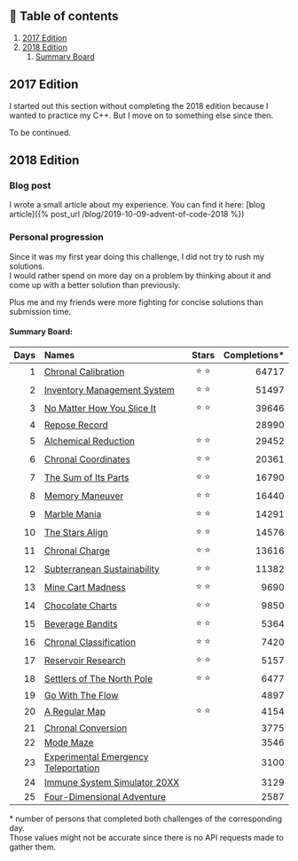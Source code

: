 <!---
Gregoire Boiron <gregoire.boiron@gmail.com>
Copyright (c) 2018-2019 Gregoire Boiron  All Rights Reserved.
--->

:memo: Table of contents
---------------------------------
1. [2017 Edition](#2017)
2. [2018 Edition](#2018)
    1. [Summary Board](#2018-board)

<a name="2017"></a> 2017 Edition
---------------------------------
I started out this section without completing the 2018 edition because I wanted to practice my C++.
But I move on to something else since then.

To be continued.

<a name="2018"></a> 2018 Edition
---------------------------------
### Blog post
I wrote a small article about my experience. You can find it here: [blog article]({% post_url /blog/2019-10-09-advent-of-code-2018 %})

### Personal progression
Since it was my first year doing this challenge, I did not try to rush my solutions.   
I would rather spend on more day on a problem by thinking about it and come up with a better solution than previously.
   
Plus me and my friends were more fighting for concise solutions than submission time. 

#### <a name="2018-board"></a> Summary Board:

| Days  |      Names      |  Stars |  Completions* |
|------:|:-------------|:------:|------:|
|   1   | [Chronal Calibration](https://adventofcode.com/2018/day/1) | :star: :star: | 64717 |
|   2   | [Inventory Management System](https://adventofcode.com/2018/day/2) | :star: :star: | 51497 |
|   3   | [No Matter How You Slice It](https://adventofcode.com/2018/day/3) | :star: :star: | 39646 |
|   4   | [Repose Record](https://adventofcode.com/2018/day/4) |               | 28990 |
|   5   | [Alchemical Reduction](https://adventofcode.com/2018/day/5) | :star: :star: | 29452 |
|   6   | [Chronal Coordinates](https://adventofcode.com/2018/day/6) | :star: :star: | 20361 |
|   7   | [The Sum of Its Parts](https://adventofcode.com/2018/day/7) | :star: :star: | 16790 |
|   8   | [Memory Maneuver](https://adventofcode.com/2018/day/8) | :star: :star: | 16440 |
|   9   | [Marble Mania](https://adventofcode.com/2018/day/9) | :star: :star: | 14291 |
|  10   | [The Stars Align](https://adventofcode.com/2018/day/10) | :star: :star: | 14576 |
|  11   | [Chronal Charge](https://adventofcode.com/2018/day/11) | :star: :star: | 13616 |
|  12   | [Subterranean Sustainability](https://adventofcode.com/2018/day/12) | :star: :star: | 11382 |
|  13   | [Mine Cart Madness](https://adventofcode.com/2018/day/13) | :star: :star: | 9690 |
|  14   | [Chocolate Charts](https://adventofcode.com/2018/day/14) | :star: :star: | 9850 |
|  15   | [Beverage Bandits](https://adventofcode.com/2018/day/15) | :star: :star: | 5364 |
|  16   | [Chronal Classification](https://adventofcode.com/2018/day/16) | :star: :star: | 7420 |
|  17   | [Reservoir Research](https://adventofcode.com/2018/day/17) | :star: :star: | 5157 |
|  18   | [Settlers of The North Pole](https://adventofcode.com/2018/day/18) | :star: :star: | 6477 |
|  19   | [Go With The Flow](https://adventofcode.com/2018/day/19) |               | 4897 |
|  20   | [A Regular Map](https://adventofcode.com/2018/day/20) | :star: :star: | 4154 |
|  21   | [Chronal Conversion](https://adventofcode.com/2018/day/21) |               | 3775 |
|  22   | [Mode Maze](https://adventofcode.com/2018/day/22) |               | 3546 |
|  23   | [Experimental Emergency Teleportation](https://adventofcode.com/2018/day/23) |               | 3100 |
|  24   | [Immune System Simulator 20XX](https://adventofcode.com/2018/day/24) |               | 3129 |
|  25   | [Four-Dimensional Adventure](https://adventofcode.com/2018/day/25) |               | 2587 |

\* number of persons that completed both challenges of the corresponding day.   
Those values might not be accurate since there is no API requests made to gather them.